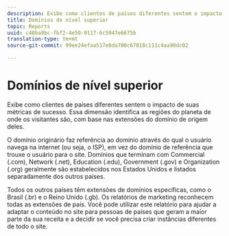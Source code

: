 ```yaml
---
description: Exibe como clientes de países diferentes sentem o impacto de suas métricas de sucesso. Essa dimensão identifica as regiões do planeta de onde os visitantes são, com base nas extensões do domínio de origem deles.
title: Domínios de nível superior
topic: Reports
uuid: c40ba9bc-fbf2-4e50-9117-6c5947e6675b
translation-type: tm+mt
source-git-commit: 99ee24efaa517e8da700c67818c111c4aa90dc02

---
```



# Domínios de nível superior

Exibe como clientes de países diferentes sentem o impacto de suas métricas de sucesso. Essa dimensão identifica as regiões do planeta de onde os visitantes são, com base nas extensões do domínio de origem deles.

O domínio originário faz referência ao domínio através do qual o usuário navega na internet (ou seja, o ISP), em vez do domínio de referência que trouxe o usuário para o site. Domínios que terminam com Commercial (.com), Network (.net), Education (.edu), Government (.gov) e Organization (.org) geralmente são estabelecidos nos Estados Unidos e listados separadamente dos outros países.

Todos os outros países têm extensões de domínios específicas, como o Brasil (.br) e o Reino Unido (.gb). Os relatórios de marketing reconhecem todas as extensões de país. Você pode utilizar este relatório para ajudar a adaptar o conteúdo no site para pessoas de países que geram a maior parte da sua receita e a decidir se você precisa criar instâncias diferentes de todo o site.
